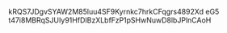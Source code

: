 kRQS7JDgvSYAW2M85luu4SF9Kyrnkc7hrkCFqgrs4892Xd
eG5
t47i8MBRqSJUIy91HfDIBzXLbfFzP1pSHwNuwD8lbJPlnCAoH